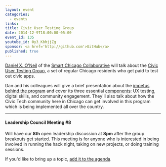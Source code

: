 ```yaml
---
layout: event
categories: 
  - events
links:
title: Civic User Testing Group
date: 2014-12-9T18:00:00-05:00
event_id: 135
youtube_id: 0y3_KbhjjZg
sponsor: <a href='http://github.com'>GitHub</a>
published: true
---
```


[Daniel X. O'Neil](https://twitter.com/danxoneil) of the [Smart Chicago Collaborative](http://www.smartchicagocollaborative.org/) will talk about the [Civic User Testing Group](http://www.cutgroup.org/), a set of regular Chicago residents who get paid to test out civic apps.

Dan and his colleagues will give a brief presentation about the [impetus behind the program](http://www.cutgroupbook.org/2-origins/) and cover its three essential [components](http://www.cutgroupbook.org/3-components/): UX testing, digital skills, and community engagement. They'll also talk about how the Civic Tech community here in Chicago can get involved in this program which is being implemented all over the country.

---

#### Leadership Council Meeting #8

Will have our **8th** open leadership discussion at **8pm** after the group breakouts get started. This meeting is for anyone who is interested in being involved in running the hack night, taking on new projects, or doing training sessions. 

If you'd like to bring up a topic, [add it to the agenda](https://docs.google.com/document/d/1B1f9-NxCH0C1sbwQ_S21a0X8tuQHRP0CihR35E2NunE/edit#).